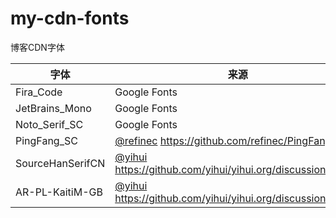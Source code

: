 # my-cdn-fonts
博客CDN字体

| 字体             | 来源                                                         |
| ---------------- | ------------------------------------------------------------ |
| Fira_Code        | Google Fonts                                                 |
| JetBrains_Mono   | Google Fonts                                                 |
| Noto_Serif_SC    | Google Fonts                                                 |
| PingFang_SC      | [@refinec](https://github.com/refinec) https://github.com/refinec/PingFangSC |
| SourceHanSerifCN | [@yihui](https://github.com/yihui/yihui.org/discussions/1547) https://github.com/yihui/yihui.org/discussions/1547 |
| AR-PL-KaitiM-GB  | [@yihui](https://github.com/yihui/yihui.org/discussions/1547) https://github.com/yihui/yihui.org/discussions/1547 |

